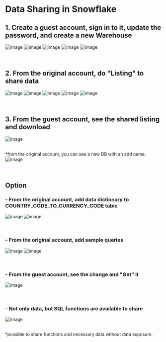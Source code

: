 # Data Sharing in Snowflake

## 1. Create a guest account, sign in to it, update the password, and create a new Warehouse
![image](https://github.com/youngmin-jin/practice/assets/135728064/8e807670-510c-43ae-8b3c-c91ea7e9b0a2)
![image](https://github.com/youngmin-jin/practice/assets/135728064/540ac660-7414-4817-89fc-f047dc781de4)
![image](https://github.com/youngmin-jin/practice/assets/135728064/8c7f1ce9-05e7-43a6-a400-11292f523e55)
![image](https://github.com/youngmin-jin/practice/assets/135728064/bebe6912-a398-4d51-ac59-129e1022c729)
![image](https://github.com/youngmin-jin/practice/assets/135728064/c5de03e2-6118-4def-9306-da95afeb9dbc)
<br/><br/><br/>

## 2. From the original account, do "Listing" to share data
![image](https://github.com/youngmin-jin/practice/assets/135728064/14a4e926-f3aa-47a7-a2a8-7dc1f7e888ec)
![image](https://github.com/youngmin-jin/practice/assets/135728064/866d55bb-a832-4be6-8979-03345665e21c)
![image](https://github.com/youngmin-jin/practice/assets/135728064/651088a3-25ac-45f3-98a6-1912cadda5fb)
![image](https://github.com/youngmin-jin/practice/assets/135728064/82e1bdd2-01f9-4da9-8e88-303e861706b7)
![image](https://github.com/youngmin-jin/practice/assets/135728064/0f74cd75-71ca-4b9f-9a8e-5a0814ae40f7)
<br/><br/><br/>

## 3. From the guest account, see the shared listing and download 
![image](https://github.com/youngmin-jin/practice/assets/135728064/1fa6abe5-7e78-4d6b-9a20-1fc5b6d30813) <br/><br/>

*from the original account, you can see a new DB with an add name.<br/>
![image](https://github.com/youngmin-jin/practice/assets/135728064/4a48827b-86f3-49cf-ba56-60a3660d8b81)
<br/><br/><br/>

## Option  
### - From the original account, add data dictionary to COUNTRY_CODE_TO_CURRENCY_CODE table
![image](https://github.com/youngmin-jin/practice/assets/135728064/0f8628b0-be04-4f0f-bf72-ebb9afd8696d)
![image](https://github.com/youngmin-jin/practice/assets/135728064/dbc451a6-ad2b-4af6-8edd-7f2dd8881331)
<br/><br/><br/>

### - From the original account, add sample queries
![image](https://github.com/youngmin-jin/practice/assets/135728064/93e21575-2f01-4832-8915-cbd0993001e3)
![image](https://github.com/youngmin-jin/practice/assets/135728064/b4d51f2f-5f9b-4ca7-9b4a-fc51f8937db7)
<br/><br/><br/>

### - From the guest account, see the change and "Get" it
![image](https://github.com/youngmin-jin/practice/assets/135728064/d3508cd5-4406-4a1c-a114-900cac3ff5f1)
<br/><br/><br/>

### - Not only data, but SQL functions are available to share
![image](https://github.com/youngmin-jin/practice/assets/135728064/0f1e7aad-5941-4bd6-b0ea-0e4be4c10e92)
<br/><br/>

*possible to share functions and necessary data without data exposure.





